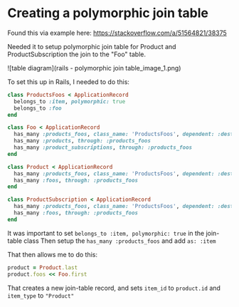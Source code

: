 # Creating a polymorphic join table

Found this via example here: https://stackoverflow.com/a/51564821/38375

Needed it to setup polymorphic join table for Product and ProductSubscription the join to the "Foo" table.

![table diagram](rails - polymorphic join table_image_1.png)

To set this up in Rails, I needed to do this:

```ruby
class ProductsFoos < ApplicationRecord
  belongs_to :item, polymorphic: true
  belongs_to :foo
end

class Foo < ApplicationRecord
  has_many :products_foos, class_name: 'ProductsFoos', dependent: :destroy
  has_many :products, through: :products_foos
  has_many :product_subscriptions, through: :products_foos
end

class Product < ApplicationRecord
  has_many :products_foos, class_name: 'ProductsFoos', dependent: :destroy, as: :item
  has_many :foos, through: :products_foos
end

class ProductSubscription < ApplicationRecord
  has_many :products_foos, class_name: 'ProductsFoos', dependent: :destroy, as: :item
  has_many :foos, through: :products_foos
end
```

It was important to set `belongs_to :item, polymorphic: true` in the join-table class
Then setup the `has_many :products_foos` and add `as: :item`

That then allows me to do this:

```ruby
product = Product.last
product.foos << Foo.first
```

That creates a new join-table record, and sets `item_id` to `product.id` and `item_type` to `"Product"`
